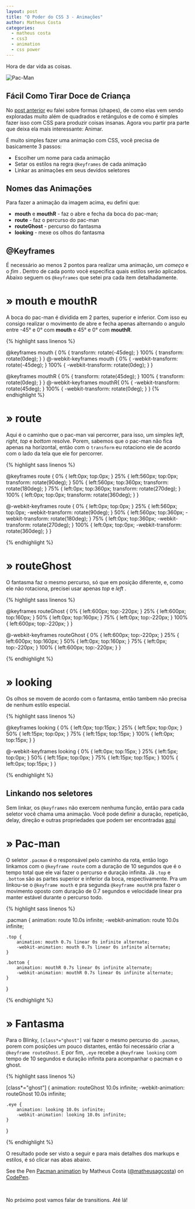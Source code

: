 ```yaml
---
layout: post
title: "O Poder do CSS 3 - Animações"
author: Matheus Costa
categories:
  - matheus costa
  - css3
  - animation
  - css power
---
```


Hora de dar vida as coisas.

![Pac-Man](/blog/images/posts/2014-12-15/pac-man.gif)

<!--more-->

## Fácil Como Tirar Doce de Criança 

No [post anterior](http://helabs.com.br/blog/2014/11/14/o-poder-do-css-3-desenhando-formas/) eu falei sobre formas (shapes), de como elas vem sendo exploradas muito além de quadrados e retângulos e de como é simples fazer isso com CSS para produzir coisas insanas. Agora vou partir pra parte que deixa ela mais interessante: Animar.

É muito simples fazer uma animação com CSS, você precisa de basicamente 3 passos:

- Escolher um nome para cada animação 
- Setar os estilos na regra `@keyframes` de cada animação
- Linkar as animações em seus devidos seletores

## Nomes das Animações 

Para fazer a animação da imagem acima, eu defini que: 

- **mouth** e **mouthR** - faz o abre e fecha da boca do pac-man;
- **route** - faz o percurso do pac-man
- **routeGhost** - percurso do fantasma
- **looking** - mexe os olhos do fantasma

## @Keyframes

É necessário ao menos 2 pontos para realizar uma animação, um _começo_ e o _fim_ . Dentro de cada ponto você especifica quais estilos serão aplicados. Abaixo seguem os `@keyframes` que setei pra cada item detalhadamente.

# &raquo; mouth e mouthR

A boca do pac-man é dividida em 2 partes, superior e inferior. Com isso eu consigo realizar o movimento de abre e fecha apenas alternando o angulo entre -45° e 0° com **mouth** e 45° e 0° com **mouthR**.

{% highlight sass linenos %}

@keyframes mouth {
	0% { transform: rotate(-45deg); }
	100% { transform: rotate(0deg); }
}
@-webkit-keyframes mouth {
	0% { -webkit-transform: rotate(-45deg); }
	100% { -webkit-transform: rotate(0deg); }
}

@keyframes mouthR {
	0% { transform: rotate(45deg); }
	100% { transform: rotate(0deg); }
}
@-webkit-keyframes mouthR{
	0% { -webkit-transform: rotate(45deg); }
	100% { -webkit-transform: rotate(0deg); }
}
{% endhighlight %}

# &raquo; route 

Aqui é o caminho que o pac-man vai percorrer, para isso, um simples _left_, _right_, _top_ e _bottom_ resolve. Porem, sabemos que o pac-man não fica apenas na horizontal, então com o `transform` eu rotaciono ele de acordo com o lado da tela que ele for percorrer.

{% highlight sass linenos %}

@keyframes route
{
	0%   { left:0px; top:0px; }
	25%  { left:560px; top:0px; transform: rotate(90deg); }
	50%  { left:560px; top:360px; transform: rotate(180deg); }
	75%  { left:0px; top:360px; transform: rotate(270deg); }
	100% { left:0px; top:0px; transform: rotate(360deg); }
}
  
@-webkit-keyframes route
{
	0%   { left:0px; top:0px; }
	25%  { left:560px; top:0px; -webkit-transform: rotate(90deg); }
	50%  { left:560px; top:360px; -webkit-transform: rotate(180deg); }
	75%  { left:0px; top:360px; -webkit-transform: rotate(270deg); }
	100% { left:0px; top:0px; -webkit-transform: rotate(360deg); }
}

{% endhighlight %}

# &raquo; routeGhost

O fantasma faz o mesmo percurso, só que em posição diferente, e, como ele não rotaciona, precisei usar apenas _top_ e _left_ .

{% highlight sass linenos %}

@keyframes routeGhost
{
	0%   { left:600px; top:-220px; }
	25%  { left:600px; top:160px; }
	50%  { left:0px; top:160px; }
	75%  { left:0px; top:-220px; }
	100% { left:600px; top:-220px; }
}

@-webkit-keyframes routeGhost
{
	0%   { left:600px; top:-220px; }
	25%  { left:600px; top:160px; }
	50%  { left:0px; top:160px; }
	75%  { left:0px; top:-220px; }
	100% { left:600px; top:-220px; }
}

{% endhighlight %}

# &raquo; looking 

Os olhos se movem de acordo com o fantasma, então tambem não precisa de nenhum estilo especial.

{% highlight sass linenos %}

@keyframes looking
{
	0%   { left:0px; top:15px; }
	25%  { left:5px; top:0px; }
	50%  { left:15px; top:0px; }
	75%  { left:15px; top:15px; }
	100% { left:0px; top:15px; }
}

@-webkit-keyframes looking
{
	0%   { left:0px; top:15px; }
	25%  { left:5px; top:0px; }
	50%  { left:15px; top:0px; }
	75%  { left:15px; top:15px; }
	100% { left:0px; top:15px; }
}

{% endhighlight %}

## Linkando nos seletores

Sem linkar, os `@keyframes` não exercem nenhuma função, então para cada seletor você chama uma animação. Você pode definir a duração, repetição, delay, direção e outras propriedades que podem ser encontradas [aqui](http://www.w3schools.com/css/css3_animations.asp) 

# &raquo; Pac-man

O seletor `.pacman` é o responsável pelo caminho da rota, então logo linkamos com o `@keyframe route` com a duração de 10 segundos que é o tempo total que ele vai fazer o percurso e duração infinita. Já `.top` e `.bottom` são as partes superior e inferior da boca, respectivamente. Pra um linkou-se o `@keyframe mouth` e pra segunda `@keyframe mouthR` pra fazer o movimento oposto com duração de 0.7 segundos e velocidade linear pra manter estável durante o percurso todo.

{% highlight sass linenos %}

.pacman { 
	animation: route 10.0s infinite;
	-webkit-animation: route 10.0s infinite;

	.top {
		animation: mouth 0.7s linear 0s infinite alternate;
		-webkit-animation: mouth 0.7s linear 0s infinite alternate; 
	}

	.bottom {
		animation: mouthR 0.7s linear 0s infinite alternate;
		-webkit-animation: mouthR 0.7s linear 0s infinite alternate; 
	}
}

{% endhighlight %}

# &raquo; Fantasma

Para o Blinky, `[class*="ghost"]` vai fazer o mesmo percurso do `.pacman`, porem com posições um pouco distantes, então foi necessário criar a `@keyframe routeGhost`. E por fim, `.eye` recebe a `@keyframe looking`
com tempo de 10 segundos e duração infinita para acompanhar o pacman e o ghost.

{% highlight sass linenos %}

[class*="ghost"] { 
	animation: routeGhost 10.0s infinite;
	-webkit-animation: routeGhost 10.0s infinite; 

	.eye { 
		animation: looking 10.0s infinite;
		-webkit-animation: looking 10.0s infinite; 
	}
}

{% endhighlight %}

O resultado pode ser visto a seguir e para mais detalhes dos markups e estilos, é só clicar nas abas abaixo.

<p data-height="680" data-theme-id="9813" data-slug-hash="jJGam" data-default-tab="result" data-user="matheusagcosta" class='codepen'>See the Pen <a href='http://codepen.io/matheusagcosta/pen/jJGam/'>Pacman animation</a> by Matheus Costa (<a href='http://codepen.io/matheusagcosta'>@matheusagcosta</a>) on <a href='http://codepen.io'>CodePen</a>.</p>
<script async src="//assets.codepen.io/assets/embed/ei.js"></script><br>

No próximo post vamos falar de transitions. Até lá!